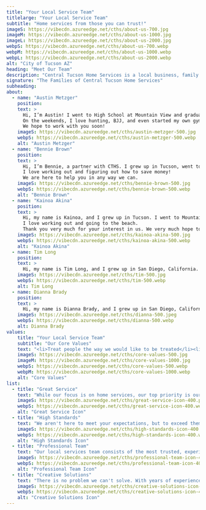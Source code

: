 ```yaml
---
title: "Your Local Service Team"
titlelarge: "Your Local Service Team"
subtitle: "Home services from those you can trust!"
imageS: https://vibecdn.azureedge.net/cths/about-us-700.jpg
imageM: https://vibecdn.azureedge.net/cths/about-us-1000.jpg
imageL: https://vibecdn.azureedge.net/cths/about-us-2000.jpg
webpS: https://vibecdn.azureedge.net/cths/about-us-700.webp
webpM: https://vibecdn.azureedge.net/cths/about-us-1000.webp
webpL: https://vibecdn.azureedge.net/cths/about-us-2000.webp
alt: "City of Tucson AZ"
heading: "Meet Our Team"
description: "Central Tucson Home Services is a local business, family owned and operated. Our team grew up here in Tucson and absolutely loves the city and the people. It’s because of our Tucson roots that 10% of all net revenue goes to our foundation – Central Tucson Gives Back – which focuses on child and family non-profit organizations in the Arizona area. We also have multiple rental units, managed by Central Tucson Property Management.<br><br>We hope you will put your trust in us to deliver your home services needs.<br><br>Warmest Aloha,"
signature: "The Families of Central Tucson Home Services"
subheading: 
about:
  - name: "Austin Metzger"
    position:
    text: >
      Hi, I’m Austin! I went to High School at Mountain View and graduated from the University of Arizona. I currently live in Tucson with my wife and 4 kids and work as a Branch Manager at Wells Fargo.
      On the weekends, I love hunting, BJJ, and even started my own gym, Marana Martial Arts. Please come check us out if you have a chance.
      We hope to work with you soon!  
    imageS: https://vibecdn.azureedge.net/cths/austin-metzger-500.jpg
    webpS: https://vibecdn.azureedge.net/cths/austin-metzger-500.webp
    alt: "Austin Metzger"
  - name: "Bennie Brown"
    position:
    text: >
      Hi, I’m Bennie, a partner with CTHS. I grew up in Tucson, went to Mountain View High School, and graduated from the University of Arizona. I am an auditing manager with ASARCO and am married with 2 kids.
      I love working out and figuring out how to save money!
      We are here to help you in any way we can.
    imageS: https://vibecdn.azureedge.net/cths/bennie-brown-500.jpg
    webpS: https://vibecdn.azureedge.net/cths/bennie-brown-500.webp
    alt: "Bennie Brown"
  - name: "Kainoa Akina"
    position:
    text: >
      Hi, my name is Kainoa, and I grew up in Tucson. I went to Mountain View High School, then went on to graduate from the University of Hawaii. I have a wife, 2 kids, and a dog. While I currently live in Hawaii, I spend a lot of time in Tucson and hope to have more time here.
      I love working out and going to the beach.
      Thank you very much for your interest in us. We very much hope to work with you soon. Much aloha!
    imageS: https://vibecdn.azureedge.net/cths/kainoa-akina-500.jpg
    webpS: https://vibecdn.azureedge.net/cths/kainoa-akina-500.webp
    alt: "Kainoa Akina"
  - name: Tim Long
    position:
    text: >
      Hi, my name is Tim Long, and I grew up in San Diego, California. I moved to Tucson a couple of years ago and love it out here. I have over 20 years of experience as an electrician, mason, carpenter, and handyman. I love hunting, shooting, and off-roading in my spare time. I very much look forward to working with you!
    imageS: https://vibecdn.azureedge.net/cths/tim-500.jpg
    webpS: https://vibecdn.azureedge.net/cths/tim-500.webp
    alt: Tim Long
  - name: Dianna Brady
    position:
    text: >
      Hi, my name is Dianna Brady, and I grew up in San Diego, California. I have over 10 years of experience as a Service Manager for multiple car dealerships in California. I moved to Tucson a couple of years ago and just love it! Some of my hobbies are: fishing, camping, and antiquing. We look forward to working with you!
    imageS: https://vibecdn.azureedge.net/cths/dianna-500.jpeg
    webpS: https://vibecdn.azureedge.net/cths/dianna-500.webp
    alt: Dianna Brady
values: 
    title: "Your Local Service Team"
    subtitle: "Our Core Values"
    text: "<li>Treat people the way we would like to be treated</li><li>Give 100% effort and take great pride in our work</li><li>Do business the right way: be honest, be professional, and get the job done</li><li>Be a good listener and a good communicator</li><li> Make someone smile, every day</li>"
    imageS: https://vibecdn.azureedge.net/cths/core-values-500.jpg
    imageM: https://vibecdn.azureedge.net/cths/core-values-1000.jpg
    webpS: https://vibecdn.azureedge.net/cths/core-values-500.webp
    webpM: https://vibecdn.azureedge.net/cths/core-values-1000.webp
    alt: "Core Values"
list:
  - title: "Great Service"
    text: "While our focus is on home services, our top priority is our customer service. Experience safe and worry-free local services and residential repairs."
    imageS: https://vibecdn.azureedge.net/cths/great-service-icon-400.png
    webpS: https://vibecdn.azureedge.net/cths/great-service-icon-400.webp
    alt: "Great Service Icon"
  - title: "High Standards"
    text: "We aren't here to meet your expectations, but to exceed them. Every home service project we complete is done above the industry standard."
    imageS: https://vibecdn.azureedge.net/cths/high-standards-icon-400.png
    webpS: https://vibecdn.azureedge.net/cths/high-standards-icon-400.webp
    alt: "High Standards Icon"
  - title: "Professional Team"
    text: "Our local services team consists of the most trusted, experienced, and reliable workers in the home service industry to give you the professional service you deserve."
    imageS: https://vibecdn.azureedge.net/cths/professional-team-icon-400.png
    webpS: https://vibecdn.azureedge.net/cths/professional-team-icon-400.webp
    alt: "Professional Team Icon"
  - title: "Creative Solutions"
    text: "There is no problem we can't solve. With years of experience, our expert team allows you a worry-free home service experience."
    imageS: https://vibecdn.azureedge.net/cths/creative-solutions-icon-400.png
    webpS: https://vibecdn.azureedge.net/cths/creative-solutions-icon-400.webp
    alt: "Creative Solutions Icon"
---
```

